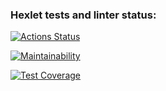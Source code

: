 ### Hexlet tests and linter status:
[![Actions Status](https://github.com/AnastasiiaXX/frontend-project-46/workflows/hexlet-check/badge.svg)](https://github.com/AnastasiiaXX/frontend-project-46/actions)

[![Maintainability](https://api.codeclimate.com/v1/badges/ff839c6ad5bf6923cfee/maintainability)](https://codeclimate.com/github/AnastasiiaXX/frontend-project-46/maintainability)

[![Test Coverage](https://api.codeclimate.com/v1/badges/ff839c6ad5bf6923cfee/test_coverage)](https://codeclimate.com/github/AnastasiiaXX/frontend-project-46/test_coverage)